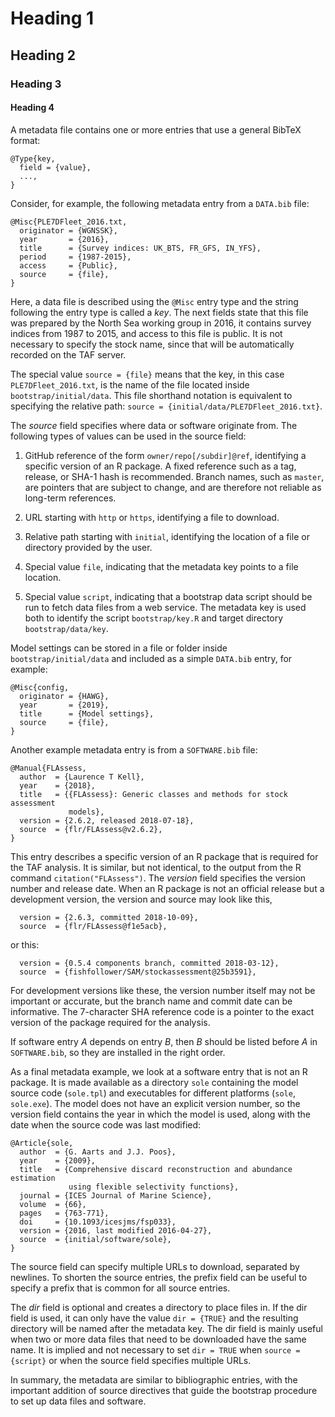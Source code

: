 # Heading 1

## Heading 2

### Heading 3

#### Heading 4

A metadata file contains one or more entries that use a general BibTeX format:

```
@Type{key,
  field = {value},
  ...,
}
```

Consider, for example, the following metadata entry from a `DATA.bib` file:

```
@Misc{PLE7DFleet_2016.txt,
  originator = {WGNSSK},
  year       = {2016},
  title      = {Survey indices: UK_BTS, FR_GFS, IN_YFS},
  period     = {1987-2015},
  access     = {Public},
  source     = {file},
}
```

Here, a data file is described using the `@Misc` entry type and the string
following the entry type is called a *key*. The next fields state that this file
was prepared by the North Sea working group in 2016, it contains survey indices
from 1987 to 2015, and access to this file is public. It is not necessary to
specify the stock name, since that will be automatically recorded on the TAF
server.

The special value `source = {file}` means that the key, in this case
`PLE7DFleet_2016.txt`, is the name of the file located inside
`bootstrap/initial/data`. This file shorthand notation is equivalent to
specifying the relative path: `source = {initial/data/PLE7DFleet_2016.txt}`.

The *source* field specifies where data or software originate from. The
following types of values can be used in the source field:

1. GitHub reference of the form `owner/repo[/subdir]@ref`, identifying a
   specific version of an R package. A fixed reference such as a tag, release,
   or SHA-1 hash is recommended. Branch names, such as `master`, are pointers
   that are subject to change, and are therefore not reliable as long-term
   references.

2. URL starting with `http` or `https`, identifying a file to download.

3. Relative path starting with `initial`, identifying the location of a file or
   directory provided by the user.

4. Special value `file`, indicating that the metadata key points to a file
   location.

5. Special value `script`, indicating that a bootstrap data script should be run
   to fetch data files from a web service. The metadata key is used both to
   identify the script `bootstrap/key.R` and target directory
   `bootstrap/data/key`.

Model settings can be stored in a file or folder inside `bootstrap/initial/data`
and included as a simple `DATA.bib` entry, for example:

```
@Misc{config,
  originator = {HAWG},
  year       = {2019},
  title      = {Model settings},
  source     = {file},
}
```

Another example metadata entry is from a `SOFTWARE.bib` file:

```
@Manual{FLAssess,
  author  = {Laurence T Kell},
  year    = {2018},
  title   = {{FLAssess}: Generic classes and methods for stock assessment
             models},
  version = {2.6.2, released 2018-07-18},
  source  = {flr/FLAssess@v2.6.2},
}
```

This entry describes a specific version of an R package that is required for the
TAF analysis. It is similar, but not identical, to the output from the R command
`citation("FLAssess")`. The *version* field specifies the version number and
release date. When an R package is not an official release but a development
version, the version and source may look like this,

```
  version = {2.6.3, committed 2018-10-09},
  source  = {flr/FLAssess@f1e5acb},
```

or this:

```
  version = {0.5.4 components branch, committed 2018-03-12},
  source  = {fishfollower/SAM/stockassessment@25b3591},
```

For development versions like these, the version number itself may not be
important or accurate, but the branch name and commit date can be informative.
The 7-character SHA reference code is a pointer to the exact version of the
package required for the analysis.

If software entry *A* depends on entry *B*, then *B* should be listed before *A*
in `SOFTWARE.bib`, so they are installed in the right order.

As a final metadata example, we look at a software entry that is not an R
package. It is made available as a directory `sole` containing the model source
code (`sole.tpl`) and executables for different platforms (`sole`, `sole.exe`).
The model does not have an explicit version number, so the version field
contains the year in which the model is used, along with the date when the
source code was last modified:

```
@Article{sole,
  author  = {G. Aarts and J.J. Poos},
  year    = {2009},
  title   = {Comprehensive discard reconstruction and abundance estimation
             using flexible selectivity functions},
  journal = {ICES Journal of Marine Science},
  volume  = {66},
  pages   = {763-771},
  doi     = {10.1093/icesjms/fsp033},
  version = {2016, last modified 2016-04-27},
  source  = {initial/software/sole},
}
```

The source field can specify multiple URLs to download, separated by newlines.
To shorten the source entries, the prefix field can be useful to specify a
prefix that is common for all source entries.

The *dir* field is optional and creates a directory to place files in. If the
dir field is used, it can only have the value `dir = {TRUE}` and the resulting
directory will be named after the metadata key. The dir field is mainly useful
when two or more data files that need to be downloaded have the same name. It is
implied and not necessary to set `dir = TRUE` when `source = {script}` or when
the source field specifies multiple URLs.

In summary, the metadata are similar to bibliographic entries, with the
important addition of source directives that guide the bootstrap procedure to
set up data files and software.
